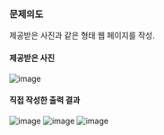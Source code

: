 ### 문제의도
제공받은 사진과 같은 형태 웹 페이지를 작성.

#### 제공받은 사진
![image](https://github.com/LeeKunH/NIPA_Seoul_Web/assets/139840981/4d565fae-f5c1-4f92-9e67-a5a710552d66)

#### 직접 작성한 출력 결과
![image](https://github.com/LeeKunH/NIPA_Seoul_Web/assets/139840981/d5debd08-ffbb-474c-857d-68798069fe63)
![image](https://github.com/LeeKunH/NIPA_Seoul_Web/assets/139840981/ed0c66ff-662c-436f-8e07-810e27e3450a)
![image](https://github.com/LeeKunH/NIPA_Seoul_Web/assets/139840981/d232360e-4815-47fd-8570-fe7a3c5779a1)
